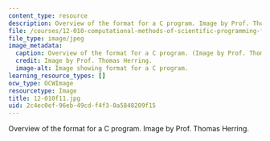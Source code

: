 ```yaml
---
content_type: resource
description: Overview of the format for a C program. Image by Prof. Thomas Herring.
file: /courses/12-010-computational-methods-of-scientific-programming-fall-2011/2c4ec0ef96eb49cdf4f30a5848209f15_12-010f11.jpg
file_type: image/jpeg
image_metadata:
  caption: Overview of the format for a C program. (Image by Prof. Thomas Herring.)
  credit: Image by Prof. Thomas Herring.
  image-alt: Image showing format for a C program.
learning_resource_types: []
ocw_type: OCWImage
resourcetype: Image
title: 12-010f11.jpg
uid: 2c4ec0ef-96eb-49cd-f4f3-0a5848209f15
---
```

Overview of the format for a C program. Image by Prof. Thomas Herring.

